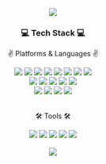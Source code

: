 <div align=center>
	<img src="https://capsule-render.vercel.app/api?type=rounded&color=#b0e8bc&height=200&section=header&text=Minyoung%20Github!&fontSize=90&fontColor=#fafafa" />	
</div>
<div align=center>
	<h3>💻 Tech Stack 💻</h3>
	<p>✌️ Platforms & Languages ✌️</p>
</div>
<div align=center>
	<img src="https://img.shields.io/badge/HTML5-E34F26?style=flat&logo=HTML5&logoColor=white" />
	<img src="https://img.shields.io/badge/CSS3-1572B6?style=flat&logo=CSS3&logoColor=white" />
	<img src="https://img.shields.io/badge/JavaScript-F7DF1E?style=flat&logo=JavaScript&logoColor=white" />
	<img src="https://img.shields.io/badge/TypeScript-3178C6?style=flat&logo=TypeScript&logoColor=white" />
	<img src="https://img.shields.io/badge/React-61DAFB?style=flat&logo=React&logoColor=white" />
	<img src="https://img.shields.io/badge/Next.js-000000?style=flat&logo=Next.js&logoColor=white" />
	<img src="https://img.shields.io/badge/Recoil-3578E5?style=flat&logo=recoil&logoColor=white" />
	<img src="https://img.shields.io/badge/reactquery-FF4154?style=flat&logo=reactquery&logoColor=white" /><br>
	<img src="https://img.shields.io/badge/PostCSS-DD3A0A?style=flat&logo=PostCSS&logoColor=white" />
	<img src="https://img.shields.io/badge/styledcomponents-DB7093?style=flat&logo=styledcomponents&logoColor=white" />
	<img src="https://img.shields.io/badge/TailwindCSS-06B6D4?style=flat&logo=tailwindcss&logoColor=white" />
	<img src="https://img.shields.io/badge/Bootstrap-7952B3?style=flat&logo=Bootstrap&logoColor=white" />
	<img src="https://img.shields.io/badge/Chart.js-FF6384?style=flat&logo=Chart.js&logoColor=white" /><br>
	<img src="https://img.shields.io/badge/Node.js-339933?style=flat&logo=Node.js&logoColor=white" />
	<img src="https://img.shields.io/badge/Express.js-000000?style=flat&logo=Express&logoColor=white" />
	<img src="https://img.shields.io/badge/MongoDB-47A248?style=flat&logo=MongoDB&logoColor=white" />
	<img src="https://img.shields.io/badge/NGINX-009639?style=flat&logo=NGINX&logoColor=white" />
	
	
	
</div>
<br>
<div align=center>
	<p>🛠️ Tools 🛠️</p>
</div>
<div align=center>
	<img src="https://img.shields.io/badge/Visual%20Studio%20Code-007ACC?style=flat&logo=VisualStudioCode&logoColor=white" />
	<img src="https://img.shields.io/badge/Figma-F24E1E?style=flat&logo=figma&logoColor=white" />
	<img src="https://img.shields.io/badge/Git-F05032?style=flat&logo=Git&logoColor=white" />
	<img src="https://img.shields.io/badge/GitHub-181717?style=flat&logo=GitHub&logoColor=white" />
	<img src="https://img.shields.io/badge/GitLab-FC6D26?style=flat&logo=GitLab&logoColor=white" />
</div>
<br>
<div align=center>
<!-- <img src="https://github-readme-stats.vercel.app/api?username=zhal7779&show_icons=true"><br><br> -->
<img src="https://github-readme-stats.vercel.app/api/top-langs/?username=zhal7779&layout=compact">

</div>
